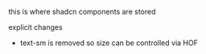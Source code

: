 this is where shadcn components are stored


explicit changes
- text-sm is removed so size can be controlled via HOF